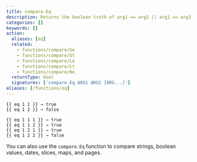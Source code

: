 ```yaml
---
title: compare.Eq
description: Returns the boolean truth of arg1 == arg2 || arg1 == arg3.
categories: []
keywords: []
action:
  aliases: [eq]
  related:
    - functions/compare/Ge
    - functions/compare/Gt
    - functions/compare/Le
    - functions/compare/Lt
    - functions/compare/Ne
  returnType: bool
  signatures: ['compare.Eq ARG1 ARG2 [ARG...]']
aliases: [/functions/eq]
---
```


```go-html-template
{{ eq 1 1 }} → true
{{ eq 1 2 }} → false

{{ eq 1 1 1 }} → true
{{ eq 1 1 2 }} → true
{{ eq 1 2 1 }} → true
{{ eq 1 2 2 }} → false
```

You can also use the `compare.Eq` function to compare strings, boolean values, dates, slices, maps, and pages.
